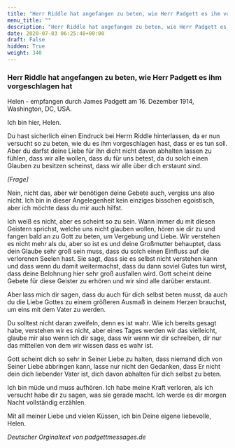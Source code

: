 ```yaml
---
title: "Herr Riddle hat angefangen zu beten, wie Herr Padgett es ihm vorgeschlagen hat"
menu_title: ""
description: "Herr Riddle hat angefangen zu beten, wie Herr Padgett es ihm vorgeschlagen hat"
date: 2020-07-03 06:25:48+00:00
draft: False
hidden: True
weight: 340
---
```

### Herr Riddle hat angefangen zu beten, wie Herr Padgett es ihm vorgeschlagen hat

Helen - empfangen durch James Padgett am 16. Dezember 1914, Washington, DC, USA.

Ich bin hier, Helen.

Du hast sicherlich einen Eindruck bei Herrn Riddle hinterlassen, da er nun versucht so zu beten, wie du es ihm vorgeschlagen hast, dass er es tun soll. Aber du darfst deine Liebe für ihn dicht nicht davon abhalten lassen zu fühlen, dass wir alle wollen, dass du für uns betest, da du solch einen Glauben zu besitzen scheinst, dass wir alle über dich erstaunt sind.

*[Frage]*

Nein, nicht das, aber wir benötigen deine Gebete auch, vergiss uns also nicht. Ich bin in dieser Angelegenheit kein einziges bisschen egoistisch, aber ich möchte dass du mir auch hilfst.

Ich weiß es nicht, aber es scheint so zu sein. Wann immer du mit diesen Geistern sprichst, welche uns nicht glauben wollen, hören sie dir zu und fangen bald an zu Gott zu beten, um Vergebung und Liebe. Wir verstehen es nicht mehr als du, aber so ist es und deine Großmutter behauptet, dass dein Glaube sehr groß sein muss, dass du solch einen Einfluss auf die verlorenen Seelen hast. Sie sagt, dass sie es selbst nicht verstehen kann und dass wenn du damit weitermachst, dass du dann soviel Gutes tun wirst, dass deine Belohnung hier sehr groß ausfallen wird. Gott scheint deine Gebete für diese Geister zu erhören und wir sind alle darüber erstaunt.

Aber lass mich dir sagen, dass du auch für dich selbst beten musst, da auch du die Liebe Gottes zu einem größeren Ausmaß in deinem Herzen brauchst, um eins mit dem Vater zu werden.

Du solltest nicht daran zweifeln, denn es ist wahr. Wie ich bereits gesagt habe, verstehen wir es nicht, aber eines Tages werden wir das vielleicht, glaube mir also wenn ich dir sage, dass wir wenn wir dir schreiben, dir nur das mitteilen von dem wir wissen dass es wahr ist.

Gott scheint dich so sehr in Seiner Liebe zu halten, dass niemand dich von Seiner Liebe abbringen kann, lasse nur nicht den Gedanken, dass Er nicht dein dich liebender Vater ist, dich davon abhalten für dich selbst zu beten.

Ich bin müde und muss aufhören. Ich habe meine Kraft verloren, als ich versucht habe dir zu sagen, was sie gerade macht. Ich werde es dir morgen Nacht vollständig erzählen.

Mit all meiner Liebe und vielen Küssen, ich bin Deine eigene liebevolle, Helen.

*Deutscher Orginaltext von padgettmessages.de*
